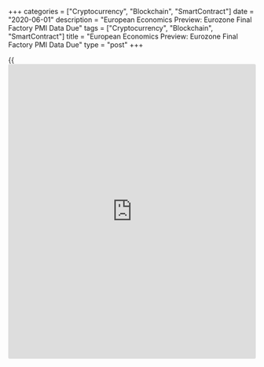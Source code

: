 +++
categories = ["Cryptocurrency", "Blockchain", "SmartContract"]
date = "2020-06-01"
description = "European Economics Preview: Eurozone Final Factory PMI Data Due"
tags = ["Cryptocurrency", "Blockchain", "SmartContract"]
title = "European Economics Preview: Eurozone Final Factory PMI Data Due"
type = "post"
+++

{{<iframe id="large-banner" src="https://www.bounty.group/#slide=25.0" width="100%" height="600" scrolling="no" style="border: 0px solid rgb(216, 221, 230); border-radius: 3px;">}}

Final Purchasing Managers' survey results from euro area and the UK are
due on Monday, headlining a light day for the European economic [news](https://www.letsplayfx.com/blog/forex-news-website/).

At 3.00 am ET, PMI survey results are due from Poland, Turkey and
Hungary.

At 3.15 am ET, IHS Markit is scheduled to issue Spain's manufacturing
PMI data. The indicator is seen at 38.0 in May versus 30.8 in April.

Half an hour later, Italy's factory PMI data is due. Economists forecast
the manufacturing PMI to improve to 37.1 in May from 31.1 in April.

Thereafter, final PMI survey data is due from France at 3.50 and
Germany's PMI at 3.55 am ET.

At 4.00 am ET, IHS Markit publishes euro area final PMI data. The
factory PMI is expected to rise to 39.5 in May, as initially estimated,
from 33.4 a month ago.

At 4.30 am ET, UK Markit/CIPS final PMI data is due. The final PMI
reading is seen at 40.7 versus 32.6 in April and the flash estimate of
40.6.

For comments and feedback [contact](https://www.playgroundfx.com/contact/): editorial@rtt[news](https://www.letsplayfx.com/blog/forex-news-website/).com

[Economic News][1]

 **What parts of the world are seeing the best (and worst) economic
performances lately? Click[here][2] to check out our [Econ Scorecard][2]
and find out! See up-to-the-moment [ranking](https://www.playgroundfx.com/blog/crypto-exchange-ranking/)s for the best and worst
performers in [GDP][3], [unemployment rate][4], [inflation][5] and much
more.**

   1. www.rtt[news](https://www.letsplayfx.com/blog/forex-news-website/).com/Content/EconomicNews.aspx
   2. www.rtt[news](https://www.letsplayfx.com/blog/forex-news-website/).com/economic-scorecard/world-rank/unemployment-rate/highest-performance.aspx
   3. www.rtt[news](https://www.letsplayfx.com/blog/forex-news-website/).com/economic-scorecard/world-rank/GDP/highest-performance.aspx
   4. www.rtt[news](https://www.letsplayfx.com/blog/forex-news-website/).com/economic-scorecard/world-rank/unemployment-rate/lowest-performance.aspx
   5. www.rtt[news](https://www.letsplayfx.com/blog/forex-news-website/).com/economic-scorecard/world-rank/CPI/highest-performance.aspx